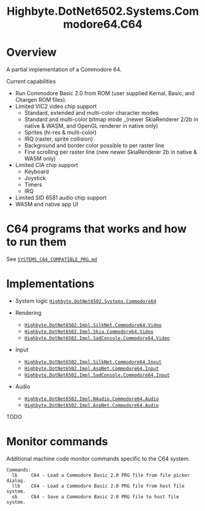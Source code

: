 <h1 align="center">Highbyte.DotNet6502.Systems.Commodore64.C64</h1>

# Overview

A partial implementation of a Commodore 64.

Current capabilities
- Run Commodore Basic 2.0 from ROM (user supplied Kernal, Basic, and Chargen ROM files).
- Limited VIC2 video chip support 
    - Standard, extended and multi-color character modes
    - Standard and multi-color bitmap mode _(newer SkiaRenderer 2/2b in native & WASM, and OpenGL renderer in native only)
    - Sprites (hi-res & multi-color)
    - IRQ (raster, sprite collision)
    - Background and border color possible to per raster line
    - Fine scrolling per raster line (new newer SkiaRenderer 2b in native & WASM only)
- Limited CIA chip support
    - Keyboard
    - Joystick
    - Timers
    - IRQ
- Limited SID 6581 audio chip support
- WASM and native app UI

# C64 programs that works and how to run them

See [`SYSTEMS_C64_COMPATIBLE_PRG.md`](SYSTEMS_C64_COMPATIBLE_PRG.md)

# Implementations

- System logic [`Highbyte.DotNet6502.Systems.Commodore64`](../src/libraries/Highbyte.DotNet6502.Systems.Commodore64)

- Rendering
  - [`Highbyte.DotNet6502.Impl.SilkNet.Commodore64.Video`](../src/libraries/Highbyte.DotNet6502.Impl.SilkNet/Commodore64/Video/)
  - [`Highbyte.DotNet6502.Impl.Skia.Commodore64.Video`](../src/libraries/Highbyte.DotNet6502.Impl.Skia/Commodore64/Video/)
  - [`Highbyte.DotNet6502.Impl.SadConsole.Commodore64.Video`](../src/libraries/Highbyte.DotNet6502.Impl.SadConsole/Commodore64/Video/)

- Input
  - [`Highbyte.DotNet6502.Impl.SilkNet.Commodore64.Input`](../src/libraries/Highbyte.DotNet6502.Impl.SilkNet/Commodore64/Input/)
  - [`Highbyte.DotNet6502.Impl.AspNet.Commodore64.Input`](../src/libraries/Highbyte.DotNet6502.Impl.AspNet/Commodore64/Input/)
  - [`Highbyte.DotNet6502.Impl.SadConsole.Commodore64.Input`](../src/libraries/Highbyte.DotNet6502.Impl.SadConsole/Commodore64/Input/)  

- Audio
  - [`Highbyte.DotNet6502.Impl.NAudio.Commodore64.Audio`](../src/libraries/Highbyte.DotNet6502.Impl.NAudio/Commodore64/Audio/)
  - [`Highbyte.DotNet6502.Impl.AspNet.Commodore64.Audio`](../src/libraries/Highbyte.DotNet6502.Impl.AspNet/Commodore64/Audio/)

TODO


# Monitor commands
Additional machine code monitor commands specific to the C64 system.

```
Commands:
  lb     C64 - Load a Commodore Basic 2.0 PRG file from file picker dialog.
  llb    C64 - Load a Commodore Basic 2.0 PRG file from host file system.
  sb     C64 - Save a Commodore Basic 2.0 PRG file to host file system.
```
